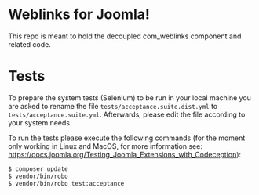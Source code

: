 # Weblinks for Joomla!

This repo is meant to hold the decoupled com_weblinks component and related code.

# Tests
To prepare the system tests (Selenium) to be run in your local machine you are asked to rename the file `tests/acceptance.suite.dist.yml` to `tests/acceptance.suite.yml`. Afterwards, please edit the file according to your system needs.

To run the tests please execute the following commands (for the moment only working in Linux and MacOS, for more information see: https://docs.joomla.org/Testing_Joomla_Extensions_with_Codeception):

```bash
$ composer update
$ vendor/bin/robo
$ vendor/bin/robo test:acceptance
```


